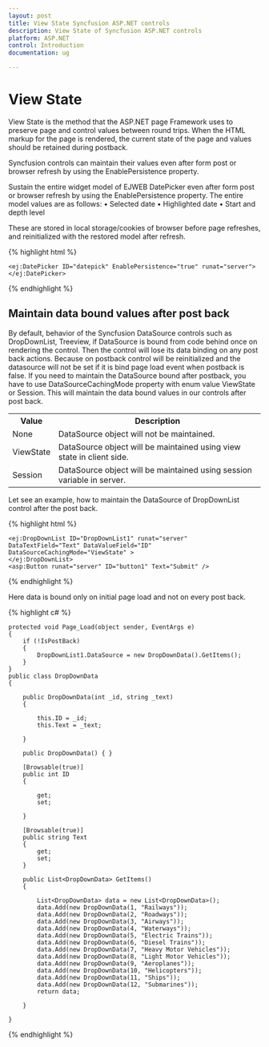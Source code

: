 ```yaml
---
layout: post
title: View State Syncfusion ASP.NET controls
description: View State of Syncfusion ASP.NET controls
platform: ASP.NET
control: Introduction
documentation: ug

---
```


# View State 

View State is the method that the ASP.NET page Framework uses to preserve page and control values between round trips. When the HTML markup for the page is rendered, the current state of the page and values should be retained during postback.

Syncfusion controls can maintain their values even after form post or browser refresh by using the EnablePersistence property.

Sustain the entire widget model of EJWEB DatePicker even after form post or browser refresh by using the EnablePersistence property. The entire model values are as follows:
•	Selected date
•	Highlighted date
•	Start and depth level

These are stored in local storage/cookies of browser before page refreshes, and reinitialized with the restored model after refresh.

{% highlight html %}

    <ej:DatePicker ID="datepick" EnablePersistence="true" runat="server"></ej:DatePicker>

{% endhighlight %}

## Maintain data bound values after post back

By default, behavior of the Syncfusion DataSource controls such as DropDownList, Treeview, if DataSource is bound from code behind once on rendering the control. Then the control will lose its data binding on any post back actions. Because on postback control will be reinitialized and the datasource will not be set if it is bind page load event when postback is false. If you need to maintain the DataSource bound after postback, you have to use DataSourceCachingMode property with enum value ViewState or Session. This will maintain the data bound values in our controls after post back.

<table>
<tr>
<th>
Value
</th>
<th>
Description
</th>
</tr>
<tr>
<td>
None
</td>
<td>
DataSource object will not be maintained.
</td>
</tr>
<tr>
<td>
ViewState
</td>
<td>
DataSource object will be maintained using view state in client side.
</td>
</tr>
<tr>
<td>
Session
</td>
<td>
DataSource object will be maintained using session variable in server.
</td>
</tr>
</table>

Let see an example, how to maintain the DataSource of DropDownList control after the post back.

{% highlight html %}

    <ej:DropDownList ID="DropDownList1" runat="server" DataTextField="Text" DataValueField="ID" DataSourceCachingMode="ViewState" >
    </ej:DropDownList>
    <asp:Button runat="server" ID="button1" Text="Submit" />

{% endhighlight %}

Here data is bound only on initial page load and not on every post back.

{% highlight c# %}

    protected void Page_Load(object sender, EventArgs e)
    {
        if (!IsPostBack)
        {
            DropDownList1.DataSource = new DropDownData().GetItems();
        }
    }
    public class DropDownData
    {

        public DropDownData(int _id, string _text)
        {

            this.ID = _id;
            this.Text = _text;

        }

        public DropDownData() { }

        [Browsable(true)]
        public int ID
        {

            get;
            set;

        }

        [Browsable(true)]
        public string Text
        {
            get;
            set;
        }

        public List<DropDownData> GetItems()
        {

            List<DropDownData> data = new List<DropDownData>();
            data.Add(new DropDownData(1, "Railways"));
            data.Add(new DropDownData(2, "Roadways"));
            data.Add(new DropDownData(3, "Airways"));
            data.Add(new DropDownData(4, "Waterways"));
            data.Add(new DropDownData(5, "Electric Trains"));
            data.Add(new DropDownData(6, "Diesel Trains"));
            data.Add(new DropDownData(7, "Heavy Motor Vehicles"));
            data.Add(new DropDownData(8, "Light Motor Vehicles"));
            data.Add(new DropDownData(9, "Aeroplanes"));
            data.Add(new DropDownData(10, "Helicopters"));
            data.Add(new DropDownData(11, "Ships"));
            data.Add(new DropDownData(12, "Submarines"));
            return data;

        }

    }

{% endhighlight %}